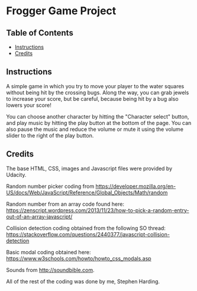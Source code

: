 # Frogger Game Project

## Table of Contents

* [Instructions](#instructions)
* [Credits](#credits)

## Instructions

A simple game in which you try to move your player to the water squares without being hit by the crossing bugs. Along the way, you can grab jewels to increase your score, but be careful, because being hit by a bug also lowers your score!

You can choose another character by hitting the "Character select" button, and play music by hitting the play button at the bottom of the page. You can also pause the music and reduce the volume or mute it using the volume slider to the right of the play button.

## Credits

The base HTML, CSS, images and Javascript files were provided by Udacity.

Random number picker coding from https://developer.mozilla.org/en-US/docs/Web/JavaScript/Reference/Global_Objects/Math/random

Random number from an array code found here: https://zenscript.wordpress.com/2013/11/23/how-to-pick-a-random-entry-out-of-an-array-javascript/

Collision detection coding obtained from the following SO thread: https://stackoverflow.com/questions/2440377/javascript-collision-detection

Basic modal coding obtained here: https://www.w3schools.com/howto/howto_css_modals.asp

Sounds from http://soundbible.com.

All of the rest of the coding was done by me, Stephen Harding.

